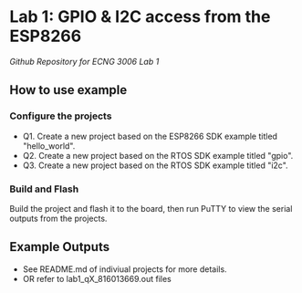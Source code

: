 # Lab 1: GPIO & I2C access from the ESP8266

_Github Repository for ECNG 3006 Lab 1_


## How to use example

### Configure the projects

* Q1. Create a new project based on the ESP8266 SDK example titled "hello_world".
* Q2. Create a new project based on the RTOS SDK example titled "gpio". 
* Q3. Create a new project based on the RTOS SDK example titled "i2c".

### Build and Flash

Build the project and flash it to the board, then run PuTTY to view the serial outputs from the projects.


## Example Outputs

* See README.md of indiviual projects for more details.
* OR refer to lab1_qX_816013669.out files
